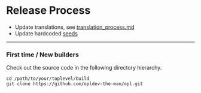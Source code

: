 Release Process
====================

* Update translations, see [translation_process.md](https://github.com/opldev-the-man/opl/blob/master/doc/translation_process.md#syncing-with-transifex)
* Update hardcoded [seeds](/contrib/seeds)

* * *

### First time / New builders
Check out the source code in the following directory hierarchy.

	cd /path/to/your/toplevel/build
	git clone https://github.com/opldev-the-man/opl.git


